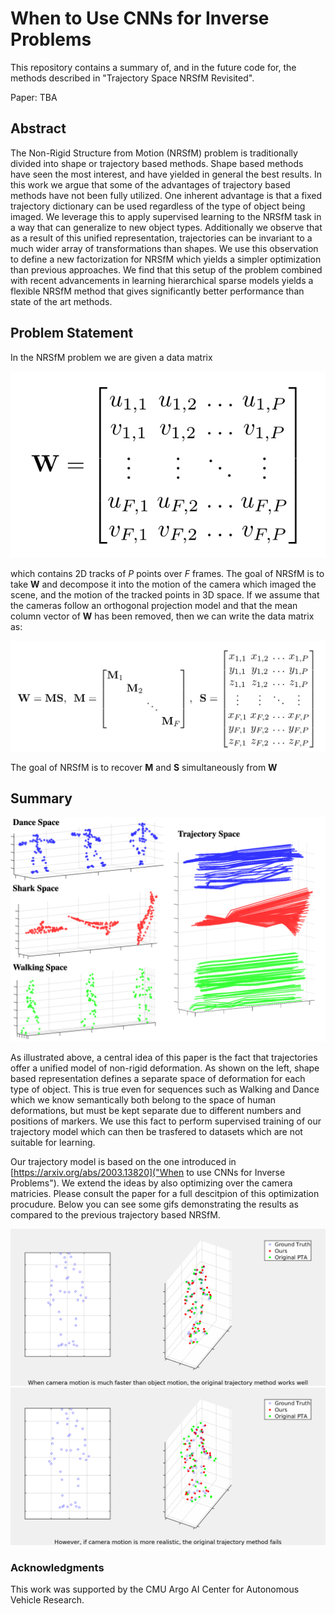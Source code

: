 # When to Use CNNs for Inverse Problems
This repository contains a summary of, and in the future code for, the methods described in "Trajectory Space NRSfM Revisited".

Paper: TBA

## Abstract

The Non-Rigid Structure from Motion (NRSfM) problem is traditionally divided into shape or trajectory based methods. Shape based methods have seen the most interest, and have yielded in general the best results. In this work we argue that some of the advantages of trajectory based methods have not been fully utilized. One inherent advantage is that a fixed trajectory dictionary can be used regardless of the type of object being imaged. We leverage this to apply supervised learning to the NRSfM task in a way that can generalize to new object types. Additionally we observe that as a result of this unified representation, trajectories can be invariant to a much wider array of transformations than shapes. We use this observation to define a new factorization for NRSfM which yields a simpler optimization than previous approaches. We find that this setup of the problem combined with recent advancements in learning hierarchical sparse models yields a flexible NRSfM method that gives significantly better performance than state of the art methods.

## Problem Statement

In the NRSfM problem we are given a data matrix

![W](figs/data-matrix.png)

which contains 2D tracks of *P* points over *F* frames. The goal of NRSfM is to take **W** and decompose it into the motion of the camera which imaged the scene, and the motion of the tracked points in 3D space. If we assume that the cameras follow an orthogonal projection model and that the mean column vector of **W** has been removed, then we can write the data matrix as:

![MS](figs/data-structure.png)

The goal of NRSfM is to recover **M** and **S** simultaneously from **W**

## Summary

![main](figs/main.png)

As illustrated above, a central idea of this paper is the fact that trajectories offer a unified model of non-rigid deformation. As shown on the left, shape based representation defines a separate space of deformation for each type of object. This is true even for sequences such as Walking and Dance which we know semantically both belong to the space of human deformations, but must be kept separate due to different numbers and positions of markers. We use this fact to perform supervised training of our trajectory model which can then be trasfered to datasets which are not suitable for learning.

Our trajectory model is based on the one introduced in [https://arxiv.org/abs/2003.13820]("When to use CNNs for Inverse Problems"). We extend the ideas by also optimizing over the camera matricies. Please consult the paper for a full descitpion of this optimization procudure. Below you can see some gifs demonstrating the results as compared to the previous trajectory based NRSfM.

![gif2](figs/fast_text.gif) ![gif1](figs/slow_text.gif)

### Acknowledgments

This work was supported by the CMU Argo AI Center for Autonomous Vehicle Research.



